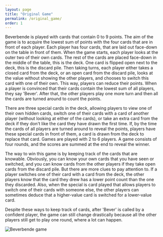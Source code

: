 ```yaml
---
layout: page
title: "Original Game"
permalink: /original_game/
order: 1
---
```


<!-- uitgebreide uitleg van het spel -->
Beverbende is played with cards that contain 0 to 9 points. The aim of the game is to acquire the lowest sum of points with the four cards that are in front of each player. Each player has four cards, that are laid out face-down on the table in front of them. When the game starts, each player looks at the outer two of their own cards. The rest of the cards are placed face-down in the middle of the table, this is the deck. One card is flipped open next to the deck, this is the discard pile. Then taking turns, each player either takes a closed card from the deck, or an open card from the discard pile, looks at the value without showing the other players, and chooses to switch this card with one of their own. This way, players can reduce their points. When a player is convinced that their cards contain the lowest sum of all players, they say 'Bever'. After that, the other players play one more turn and then all the cards are turned around to count the points.

There are three special cards in the deck, allowing players to view one of their own hidden cards, switch one of their cards with a card of another player (without looking at either of the cards), or take an extra card from the deck if they don't like the card they have drawn the first time.
If, by the time the cards of all players are turned around to reveal the points, players have these special cards in front of them, a card is drawn from the deck to replace that card.
Games are played with 2 to 6 players. A game consists of four rounds, and the scores are summed at the end to reveal the winner.

The way to win this game is by keeping track of the cards that are knowable. Obviously, you can know your own cards that you have seen or switched, and you can know cards from the other players if they take open cards from the discard pile. But there are more clues to pay attention to. If a player switches one of their card with a card from the deck, the other players know that the card they drew has a lower point count than the one they discarded. Also, when the special is card played that allows players to switch one of their cards with someone else, the other players can sometimes deduce that a higher-value card is switched for a lower-value card.

Despite these ways to keep track of cards, after 'Bever' is called by a confident player, the game can still change drastically because all the other players still get to play one round, where a lot can happen.

![Beverbende game](/images/beverbende_spel.jpeg)
